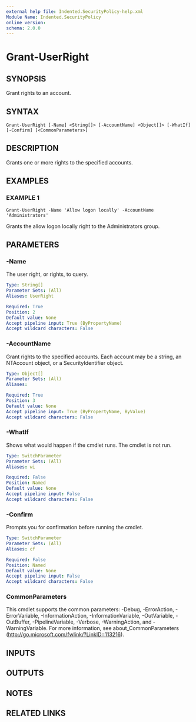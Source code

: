 ```yaml
---
external help file: Indented.SecurityPolicy-help.xml
Module Name: Indented.SecurityPolicy
online version:
schema: 2.0.0
---
```


# Grant-UserRight

## SYNOPSIS
Grant rights to an account.

## SYNTAX

```
Grant-UserRight [-Name] <String[]> [-AccountName] <Object[]> [-WhatIf] [-Confirm] [<CommonParameters>]
```

## DESCRIPTION
Grants one or more rights to the specified accounts.

## EXAMPLES

### EXAMPLE 1
```
Grant-UserRight -Name 'Allow logon locally' -AccountName 'Administrators'
```

Grants the allow logon locally right to the Administrators group.

## PARAMETERS

### -Name
The user right, or rights, to query.

```yaml
Type: String[]
Parameter Sets: (All)
Aliases: UserRight

Required: True
Position: 2
Default value: None
Accept pipeline input: True (ByPropertyName)
Accept wildcard characters: False
```

### -AccountName
Grant rights to the specified accounts.
Each account may be a string, an NTAccount object, or a SecurityIdentifier object.

```yaml
Type: Object[]
Parameter Sets: (All)
Aliases:

Required: True
Position: 3
Default value: None
Accept pipeline input: True (ByPropertyName, ByValue)
Accept wildcard characters: False
```

### -WhatIf
Shows what would happen if the cmdlet runs.
The cmdlet is not run.

```yaml
Type: SwitchParameter
Parameter Sets: (All)
Aliases: wi

Required: False
Position: Named
Default value: None
Accept pipeline input: False
Accept wildcard characters: False
```

### -Confirm
Prompts you for confirmation before running the cmdlet.

```yaml
Type: SwitchParameter
Parameter Sets: (All)
Aliases: cf

Required: False
Position: Named
Default value: None
Accept pipeline input: False
Accept wildcard characters: False
```

### CommonParameters
This cmdlet supports the common parameters: -Debug, -ErrorAction, -ErrorVariable, -InformationAction, -InformationVariable, -OutVariable, -OutBuffer, -PipelineVariable, -Verbose, -WarningAction, and -WarningVariable.
For more information, see about_CommonParameters (http://go.microsoft.com/fwlink/?LinkID=113216).

## INPUTS

## OUTPUTS

## NOTES

## RELATED LINKS
